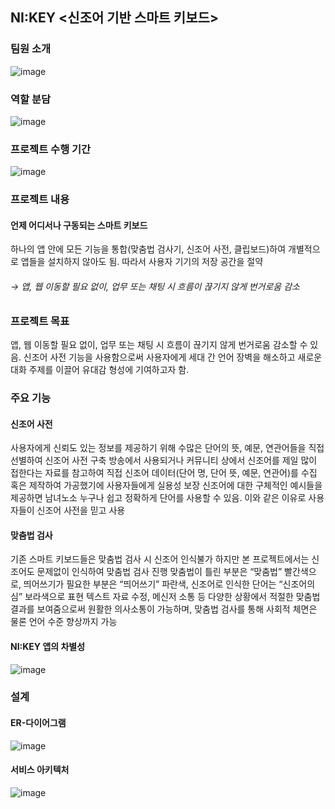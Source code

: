 ## NI:KEY <신조어 기반 스마트 키보드>

### 팀원 소개
![image](https://user-images.githubusercontent.com/93589183/199399233-146726f1-97a8-447c-b10f-0978de78730e.png)

### 역할 분담 
![image](https://user-images.githubusercontent.com/93589183/199400097-07d51956-4eb5-4893-a690-0993e1be098b.png)

### 프로젝트 수행 기간
![image](https://user-images.githubusercontent.com/93589183/199400190-e96965c0-d5f1-4651-b157-61aab3b863c0.png)

### 프로젝트 내용
 #### 언제 어디서나 구동되는 스마트 키보드
   하나의 앱 안에 모든 기능을 통합(맞춤법 검사기, 신조어 사전,  클립보드)하여 개별적으로 앱들을 설치하지 않아도 됨. 
   따라서 사용자 기기의 저장 공간을 절약
 ###### → 앱, 웹 이동할 필요 없이, 업무 또는 채팅 시 흐름이 끊기지 않게 번거로움 감소

### 프로젝트 목표
 앱, 웹 이동할 필요 없이, 업무 또는 채팅 시 흐름이 끊기지 않게 번거로움 감소할 수 있음.
 신조어 사전 기능을 사용함으로써 사용자에게 세대 간 언어 장벽을 해소하고 새로운 대화 주제를 이끌어 유대감 형성에 기여하고자 함. 

### 주요 기능
#### 신조어 사전
사용자에게 신뢰도 있는 정보를 제공하기 위해 수많은 단어의 뜻, 예문, 연관어들을 직접 선별하여 신조어 사전 구축
방송에서 사용되거나 커뮤니티 상에서 신조어를 제일 많이 접한다는 자료를 참고하여 직접 신조어 데이터(단어 명, 단어 뜻, 예문, 연관어)를 수집 혹은 제작하여 가공했기에 사용자들에게 실용성 보장
신조어에 대한 구체적인 예시들을 제공하면 남녀노소 누구나 쉽고 정확하게 단어를 사용할 수 있음. 이와 같은 이유로 사용자들이 신조어 사전을 믿고 사용

#### 맞춤법 검사
기존 스마트 키보드들은 맞춤법 검사 시 신조어 인식불가
하지만 본 프로젝트에서는 신조어도 문제없이 인식하여 맞춤법 검사 진행
맞춤법이 틀린 부분은 “맞춤법” 빨간색으로, 띄어쓰기가 필요한 부분은 “띄어쓰기” 파란색,
신조어로 인식한 단어는 “신조어의심” 보라색으로 표현 
텍스트 자료 수정, 메신저 소통 등 다양한 상황에서 적절한 맞춤법 결과를 보여줌으로써 원활한
의사소통이 가능하며,  맞춤법 검사를 통해 사회적 체면은 물론 언어 수준 향상까지 가능 


#### NI:KEY 앱의 차별성

![image](https://user-images.githubusercontent.com/93589183/199395720-02e9af4f-b25e-404f-95fa-16dfe7a92717.png)

### 설계 

#### ER-다이어그램

![image](https://user-images.githubusercontent.com/93589183/199395867-988fdf9f-9bc0-4880-8fe8-3e37a7513f1a.png)

#### 서비스 아키텍처

![image](https://user-images.githubusercontent.com/93589183/199396685-ecf77c78-a9da-4aca-bf17-bca96ea1017d.png)
